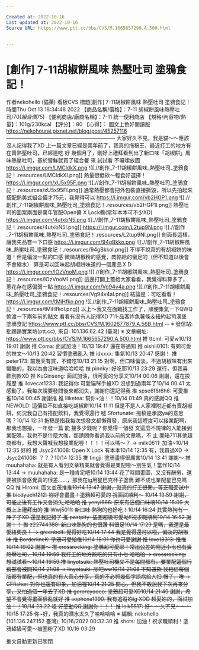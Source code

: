```yaml
---

Created at: 2022-10-16
Last updated at: 2022-10-16
Source URL: https://www.ptt.cc/bbs/CVS/M.1665657290.A.500.html


---
```


# [創作] 7-11胡椒餅風味 熱壓吐司 塗鴉食記！


作者nekohello (貓萊)
看板CVS
標題\[創作\] 7-11胡椒餅風味 熱壓吐司 塗鴉食記！
時間Thu Oct 13 18:34:48 2022
【商品名稱/價格】：7-11 胡椒餅風味熱壓吐司/$70(組合價$75) 【便利商店/廠商名稱】：7-11 統一便利商店 【規格/內容物/熱量】：101g/230kcal 【評分】：80 【心得】： 圖文上色好閱讀版 <https://nekohourai.pixnet.net/blog/post/45257116> ————————————————————— 大家好久不見，我是貓～～應該沒人記得我了XD 上一篇文章已經是兩年前了，我真的拖稿王，最近打工的地方有在賣熱壓吐司，已經連吃 好 幾個月了，剛好上禮拜看到出了新口味「胡椒餅」風味熱壓吐司，基於嘗鮮就買了組合餐 來 試試看 不囉嗦放圖 <https://i.imgur.com/LMCldkX.png>
![[.//創作_7-11胡椒餅風味_熱壓吐司_塗鴉食記！.resources/LMCldkXl.png]]
熱量很低欸～輕食好選擇！ <https://i.imgur.com/xU5x95F.png>
![[.//創作_7-11胡椒餅風味_熱壓吐司_塗鴉食記！.resources/xU5x95Fl.png]]
通常熱壓都會把外包裝直接撕毀，所以先拍起來 搭配熱美式組合價才75元，我覺得可以 <https://i.imgur.com/vb2HGP1.png>
![[.//創作_7-11胡椒餅風味_熱壓吐司_塗鴉食記！.resources/vb2HGP1l.png]]
熱壓吐司的圖案兩面是萬年官配Open醬 X Lock醬(當年本本可不少XD) <https://i.imgur.com/4utxbN5.png>
![[.//創作_7-11胡椒餅風味_熱壓吐司_塗鴉食記！.resources/4utxbN5l.png]]
<https://i.imgur.com/L2tup9N.png>
![[.//創作_7-11胡椒餅風味_熱壓吐司_塗鴉食記！.resources/L2tup9Nl.png]]
剖面長這樣，讓我先品嘗一下口感 <https://i.imgur.com/94gBkko.png>
![[.//創作_7-11胡椒餅風味_熱壓吐司_塗鴉食記！.resources/94gBkkol.png]]
不得不說真的有胡椒餅的味道！但是偏淡一點的口感 微微胡椒粉的感覺，肉餡給的蠻足的（但不知道以後會不會縮水） 算是可以回味起胡椒餅味道的一個產品ＸＤ <https://i.imgur.com/lOzVnoM.png>
![[.//創作_7-11胡椒餅風味_熱壓吐司_塗鴉食記！.resources/lOzVnoMl.png]]
這邊打開上蓋給大家看看，我覺得料算多了，蔥花存在感偏弱一點 <https://i.imgur.com/Vg94v4a.png>
![[.//創作_7-11胡椒餅風味_熱壓吐司_塗鴉食記！.resources/Vg94v4al.png]]
結論是：可吃看看！ <https://i.imgur.com/tMiHfko.png>
![[.//創作_7-11胡椒餅風味_熱壓吐司_塗鴉食記！.resources/tMiHfkol.png]]
以上～我又在面臨找工作了，順便集氣一下QWQ 偷渡一下兩年前的貼文 看看有沒有人記得XD 711-品客炸魚薯條＆紐約起司漢堡 塗鴉食記 <https://www.ptt.cc/bbs/CVS/M.1602677879.A.56B.html> -- ※ 發信站: 批踢踢實業坊(ptt.cc), 來自: 101.136.62.42 (臺灣) ※ 文章網址: <https://www.ptt.cc/bbs/CVS/M.1665657290.A.500.html>
推 ttcml: 可愛w10/13 19:01
謝謝
推 Coma: 面試加油！10/13 19:47
還在等通知
推 oishii0101: 有夠可愛的推文～10/13 20:42
習慣塗鴉亂入
推 idxxxx: 集氣10/13 20:47
感謝！
推 peter173: 前幾天有買，不錯吃10/13 21:15
對啊，但口味偏淡，不過胡椒味有出來蠻酷的，我以為會沒味道哈哈哈哈
推 pinnky: 好吃耶10/13 23:29
還行，但我喜歡別款XD
推 KuGinseng: 面試加油，很可愛的分享文10/14 00:06
謝謝，還在投履歷
推 ilovecat1233: 我記得你 可愛貓咪手繪XD 沒想到過兩年了10/14 00:41
太感動了，我每次說要發問後來都消失，謝謝你還記得我
推 spse6f6t6h6: 可愛推推10/14 00:45
謝謝推
推 iliketea: 幫你+油！！10/14 01:49
真的感謝QQ
推 NEWOLD: 這價位不如直接吃胡椒餅10/14 11:11
但是不是人人家裡附近都有賣胡椒餅，何況我自己有搭配飲料，我覺得還行
噓 Sfortunate: 拖稿是承認ya的意思嗎？10/14 12:31
拖稿是指我每次想發文都懶得發，原來我這程度可以接業配啊，那我也想接，一年發一篇 能 接多少錢呢？你覺得一個發 文這麼不規律的人能接到業配嗎，我也不是什麼大咖，那請問你看過我以前的文章嗎，不 止 開箱711其他超商都有。我想大聲喊我想接業配喔！！！！可以嗎～？
→ milk0611: 加油~10/14 12:35
好的
推 Jsyc241008: Open X Lock 有本本10/14 12:35
有，我買過XD
→ Jsyc241008: ？？？10/14 12:35
推 tingji: 塗鴉畫得很厲害10/14 13:41
謝謝～
推 muuhahaha: 就是有人看到文章精美就會覺得是業配啦～別生氣！當作10/14 13:44
→ muuhahaha: 是一種肯定吧10/14 13:44
花了時間畫圖，又沒有酬勞，還要被誤會感覺真的很差……，那我在ig用星巴克杯子塗鴉 難不成也業配星巴克嗎QQ
推 Hiromi: 圖文並茂推推~~10/14 13:47
謝謝，就真的打工很閒，等正職面試中
推 bicdyueh1212: 妳好會畫畫！塗鴉超可愛的 祝面試順利～
10/14 13:59 謝謝，可能之後有工作又會消失,哈哈哈
推 yenyi666: 原來有這個口味唷10/14 15:09
大概上上禮拜出的
推 Wwj5011: 新口味 熱狗的也好吃！10/14 16:24
其實熱狗有一陣子了XD 還是我記錯了
推 pastpity: 插圖超級可愛呦!!祝求職順利10/14 16:52
謝謝！！
推 z22744388: 新口味熱狗的也很讚 料很足10/14 17:29
是嗎，我還是最愛紐奧良！
→ greenbelt: 覺得好吃10/14 17:44
我是覺得還可以啦，偏淡的胡椒味
推 BorderlineK: 塗鴉可愛給推10/14 18:01
你也可愛謝謝
推 love18313: 推推10/14 19:02
謝謝～
推 crossrocking: 塗鴉超可愛耶！常出公差的附近小七也有賣熱壓吐司，10/14 19:59
我打工的地方能吃的只有小七 哈哈哈
→ crossrocking: 想試試看～10/14 19:59
推 linyotsuki: 熱壓吐司機又不是每間都有，要業配這個行銷部會被開10/14 21:08
→ linyotsuki: 除吧ww10/14 21:08
不知道欸 我相信每個版都有業配，但也真的有人真心分享，真的不必抓幾個字語病給人扣 帽子，唉
→ CFfisher: 對你也還有印象，加油喔10/14 21:25
開心，但我不敢說我下次再來分享，又怕過個一年去了XD
推 gororoyoooo: 塗鴉超可愛XD10/14 21:40
謝謝，希望不會覺得畫面很亂就好
推 sophena1990: 我有追蹤妳ig XDD 超愛妳的，面試加油！！10/14 23:22
哇 好感動QQ,謝謝你！！！
推 loik5517: 好～～久不見～～～10/15 17:25
你~~~好，我真的潛水太久了哈哈哈哈 ※ 編輯: nekohello (101.136.247.152 臺灣), 10/16/2022 00:32:30
推 shots: 加油！祝求職順利！塗鴉超級可愛～被圈粉了XD 10/16 03:29

推文自動更新已關閉

